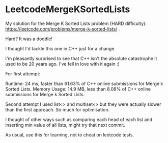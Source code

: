 # LeetcodeMergeKSortedLists

My solution for the Merge K Sorted Lists problem (HARD difficulty): https://leetcode.com/problems/merge-k-sorted-lists/ .

Hard? It was a doddle!

I thought I'd tackle this one in C++ just for a change.  

I'm pleasantly surprised to see that C++ isn't the absolute catastrophe it used to be 20 years ago. I've fell in love with it again :)

For first attempt:

Runtime: 24 ms, faster than 61.63% of C++ online submissions for Merge k Sorted Lists.
Memory Usage: 14.9 MB, less than 8.08% of C++ online submissions for Merge k Sorted Lists.

Second attempt I used list<> and multiset<> but they were actually slower than the first approach.
So much for optimisation.

I thought of other ways such as comparing each head of each list and inserting min value of all lists, might try that next commit.

As usual, use this for learning, not to cheat on leetcode tests.
